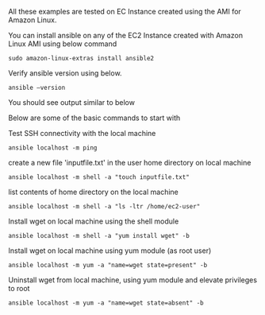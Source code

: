 All these examples are tested on EC Instance created using the AMI for Amazon Linux.

You can install ansible on any of the EC2 Instance created with Amazon Linux AMI using below command

```
sudo amazon-linux-extras install ansible2 
```

Verify ansible version using below.

```
ansible –version
```

You should see output similar to below



Below are some of the basic commands to start with


Test SSH connectivity with the local machine
```
ansible localhost -m ping	
```
create a new file 'inputfile.txt' in the user home directory on local machine
```
ansible localhost -m shell -a "touch inputfile.txt"	
```
list contents of home directory on the local machine
```
ansible localhost -m shell -a "ls -ltr /home/ec2-user"	
```
Install wget on local machine using the shell module
```
ansible localhost -m shell -a "yum install wget" -b	
```
Install wget on local machine using yum module (as root user)
```
ansible localhost -m yum -a "name=wget state=present" -b	
```
Uninstall wget from local machine, using yum module and elevate privileges to root
```
ansible localhost -m yum -a "name=wget state=absent" -b	
```
